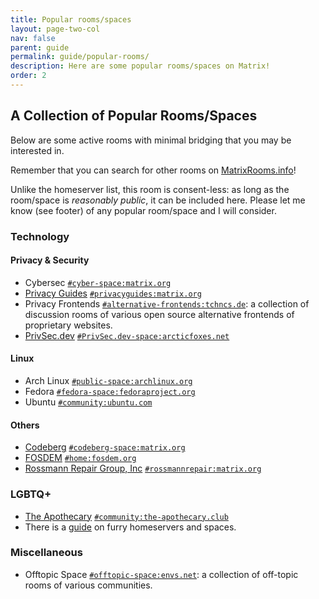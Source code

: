 ```yaml
---
title: Popular rooms/spaces
layout: page-two-col
nav: false
parent: guide
permalink: guide/popular-rooms/
description: Here are some popular rooms/spaces on Matrix!
order: 2
---
```


## A Collection of Popular Rooms/Spaces

Below are some active rooms with minimal bridging that you may be interested in.

Remember that you can search for other rooms on [MatrixRooms.info](https://matrixrooms.info)!

<div class="flash">
  Unlike the homeserver list, this room is consent-less: as long as the room/space is <em>reasonably public</em>, it can be included here. Please let me know (see footer) of any popular room/space and I will consider.
</div>

### Technology

#### Privacy & Security

* Cybersec [`#cyber-space:matrix.org`](https://matrix.to/#/#cyber-space:matrix.org)
* [Privacy Guides](https://privacyguides.org) [`#privacyguides:matrix.org`](https://matrix.to/#/!XvLsfIFskBFvyfBuel:pixie.town?via=tchncs.de)
* Privacy Frontends [`#alternative-frontends:tchncs.de`](https://matrix.to/#/#alternative-frontends:tchncs.de): a collection of discussion rooms of various open source alternative frontends of proprietary websites.
* [PrivSec.dev](https://privsec.dev) [`#PrivSec.dev-space:arcticfoxes.net`](https://matrix.to/#/#PrivSec.dev-space:arcticfoxes.net)

#### Linux

* Arch Linux [`#public-space:archlinux.org`](https://matrix.to/#/#public-space:archlinux.org)
* Fedora [`#fedora-space:fedoraproject.org`](https://matrix.to/#/%23fedora-space:fedoraproject.org)
* Ubuntu [`#community:ubuntu.com`](https://matrix.to/#/#community:ubuntu.com)

#### Others

* [Codeberg](https://codeberg.org) [`#codeberg-space:matrix.org`](https://matrix.to/#/#codeberg-space:matrix.org)
* [FOSDEM](https://fosdem.org) [`#home:fosdem.org`](https://matrix.to/#/#home:fosdem.org)
* [Rossmann Repair Group, Inc](https://rossmanngroup.com/) [`#rossmannrepair:matrix.org`](https://matrix.to/#/#rossmannrepair:matrix.org)

### LGBTQ+

* [The Apothecary](https://the-apothecary.club/) [`#community:the-apothecary.club`](https://matrix.to/#/#community:the-apothecary.club)
* There is a [guide](https://matrix.squirrel.rocks/furry_servers) on furry homeservers and spaces.

### Miscellaneous

* Offtopic Space [`#offtopic-space:envs.net`](https://matrix.to/#/#offtopic-space:envs.net): a collection of off-topic rooms of various communities.